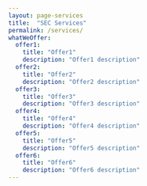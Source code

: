 ```yaml
---
layout: page-services
title:  "SEC Services"
permalink: /services/
whatWeOffer:
  offer1:
    title: "Offer1"
    description: "Offer1 description"
  offer2:
    title: "Offer2"
    description: "Offer2 description"
  offer3:
    title: "Offer3"
    description: "Offer3 description"
  offer4:
    title: "Offer4"
    description: "Offer4 description"
  offer5:
    title: "Offer5"
    description: "Offer5 description"
  offer6:
    title: "Offer6"
    description: "Offer6 description"
---
```

